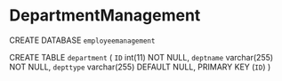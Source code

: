 # DepartmentManagement

CREATE DATABASE `employeemanagement`

CREATE TABLE `department` (
  `ID` int(11) NOT NULL,
  `deptname` varchar(255) NOT NULL,
  `depttype` varchar(255) DEFAULT NULL,
  PRIMARY KEY (`ID`)
)
